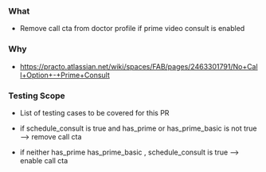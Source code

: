 ### **What**
- Remove call cta from doctor profile if prime video consult is enabled
  
### **Why**
- https://practo.atlassian.net/wiki/spaces/FAB/pages/2463301791/No+Call+Option+-+Prime+Consult
  
### **Testing Scope**
- List of testing cases to be covered for this PR

-  if schedule_consult is true and has_prime or has_prime_basic is not true --> remove call cta

- if neither has_prime has_prime_basic , schedule_consult is true --> enable call cta